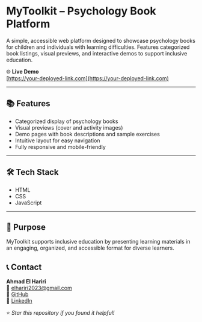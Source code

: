# MyToolkit – Psychology Book Platform

A simple, accessible web platform designed to showcase psychology books for children and individuals with learning difficulties. Features categorized book listings, visual previews, and interactive demos to support inclusive education.

🌐 **Live Demo**  
[https://your-deployed-link.com](https://your-deployed-link.com) <!-- Replace with actual URL if live -->

---

## 📚 Features
- Categorized display of psychology books
- Visual previews (cover and activity images)
- Demo pages with book descriptions and sample exercises
- Intuitive layout for easy navigation
- Fully responsive and mobile-friendly

---

## 🛠️ Tech Stack
- HTML  
- CSS  
- JavaScript

---
## 🎯 Purpose  
MyToolkit supports inclusive education by presenting learning materials in an engaging, organized, and accessible format for diverse learners.


## 📞 Contact  
**Ahmad El Hariri**  
📧 elhariri2023@gmail.com  
🔗 [GitHub](https://github.com/Ahmad-ElHariri)  
🔗 [LinkedIn](https://linkedin.com/in/ahmadel-hariri)  

⭐ *Star this repository if you found it helpful!*

